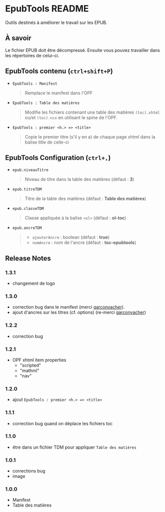 # EpubTools README

Outils destinés à améliorer le travail sur les EPUB.

## À savoir
Le fichier EPUB doit être décompressé. Ensuite vous pouvez travailler dans les répertoires de celui-ci.

## EpubTools contenu (`ctrl+shift+P`)

- `EpubTools : Manifest`
    > Remplace le manifest dans l'OPF
- `EpubTools : Table des matières`
    > Modifie les fichiers contenant une table des matières `(toc).xhtml` ou/et `(toc).ncx` en utilisant le spine de l'OPF.
- `EpubTools : premier <h.> => <title>`
    > Copie le premier titre (s'il y en a) de chaque page xhtml dans la balise title de celle-ci

## EpubTools Configuration (`ctrl+,`)
- `epub.niveauTitre`
    > Niveau de titre dans la table des matières (défaut : **3**)
- `epub.titreTDM`
    > Titre de la table des matières (défaut : **Table des matières**)
- `epub.classeTDM`
    > Classe appliquée à la balise `<ol>` (défaut : **ol-toc**)
- `epub.ancreTDM`
    >- `ajouterAncre` : boolean  (défaut : **true**)
    >- `nomAncre` : nom de l'ancre (défaut : **toc-epubtools**)


## Release Notes

### 1.3.1
- changement de logo

### 1.3.0
- correction bug dans le manifest (merci [garconvacher](https://github.com/garconvacher)). 
- ajout d'ancres sur les titres (cf. options) (re-merci [garconvacher](https://github.com/garconvacher))

### 1.2.2
- correction bug

### 1.2.1
- OPF xhtml item properties 
    - "scripted"
    - "mathml"
    - "nav"
    
### 1.2.0
- ajout `EpubTools : premier <h.> => <title>`

### 1.1.1
- correction bug quand on déplace les fichiers toc

### 1.1.0
- être dans un fichier TDM pour appliquer `Table des matières`

### 1.0.1
- corrections bug
- image

### 1.0.0
- Manifest
- Table des matières


